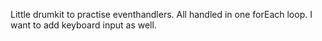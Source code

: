 Little drumkit to practise eventhandlers.
All handled in one forEach loop.  I want to add keyboard input as well.